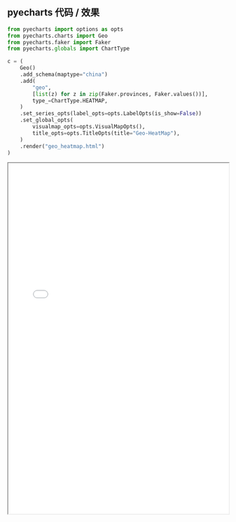 
## pyecharts 代码 / 效果

```python
from pyecharts import options as opts
from pyecharts.charts import Geo
from pyecharts.faker import Faker
from pyecharts.globals import ChartType

c = (
    Geo()
    .add_schema(maptype="china")
    .add(
        "geo",
        [list(z) for z in zip(Faker.provinces, Faker.values())],
        type_=ChartType.HEATMAP,
    )
    .set_series_opts(label_opts=opts.LabelOpts(is_show=False))
    .set_global_opts(
        visualmap_opts=opts.VisualMapOpts(),
        title_opts=opts.TitleOpts(title="Geo-HeatMap"),
    )
    .render("geo_heatmap.html")
)

```

<iframe width="100%" height="800px" src="Geo/geo_heatmap.html"></iframe>
